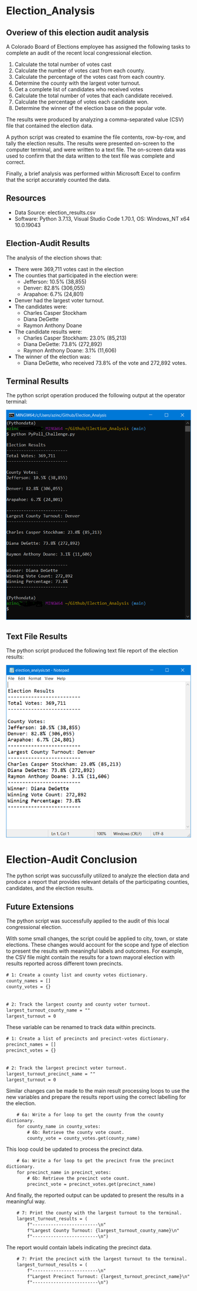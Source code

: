 # Election_Analysis

## Overiew of this election audit analysis
A Colorado Board of Elections employee has assigned the following tasks to complete an audit of the recent local congressional election.

1. Calculate the total number of votes cast
2. Calculate the number of votes cast from each county.
3. Calculate the percentage of the votes cast from each country.
4. Determine the county with the largest voter turnout.
5. Get a complete list of candidates who received votes
6. Calculate the total number of votes that each candidate received.
7. Calculate the percentage of votes each candidate won.
8. Determine the winner of the election base on the popular vote.

The results were produced by analyzing a comma-separated value (CSV) file that contained the election data.

A python script was created to examine the file contents, row-by-row, and tally the election results.  The results were presented on-screen to the computer terminal, and were written to a text file.  The on-screen data was used to confirm that the data written to the text file was complete and correct.

Finally, a brief analysis was performed within Microsoft Excel to confirm that the script accurately counted the data.

## Resources
- Data Source: election_results.csv
- Software: Python 3.7.13, Visual Studio Code 1.70.1, OS: Windows_NT x64 10.0.19043

## Election-Audit Results
The analysis of the election shows that:

* There were 369,711 votes cast in the election
* The counties that participated in the election were:
	* Jefferson: 10.5% (38,855)
	* Denver: 82.8% (306,055)
	* Arapahoe: 6.7% (24,801)
* Denver had the largest voter turnout.
* The candidates were:
	* Charles Casper Stockham
	* Diana DeGette
	* Raymon Anthony Doane
* The candidate results were:
	* Charles Casper Stockham: 23.0% (85,213)
	* Diana DeGette: 73.8% (272,892)
	* Raymon Anthony Doane: 3.1% (11,606)
* The winner of the election was:
	* Diana DeGette, who received 73.8% of the vote and 272,892 votes.
	
## Terminal Results
The python script operation produced the following output at the operator terminal:

![Script output at Terminal](Resources/Git-BASH.png)

## Text File Results
The python script produced the following text file report of the election results:

![Text file output](Resources/text_file.png)

# Election-Audit Conclusion
The python script was succussfully utilized to analyze the election data and produce a report that provides relevant details of the participating counties, candidates, and the election results.

## Future Extensions
The python script was successfully applied to the audit of this local congressional election.

With some small changes, the script could be applied to city, town, or state elections. These changes would account for the scope and type of election to present the results with meaningful labels and outcomes.  For example, the CSV file might contain the results for a town mayoral election with results reported across different town precincts.

```
# 1: Create a county list and county votes dictionary.
county_names = []
county_votes = {}


# 2: Track the largest county and county voter turnout.
largest_turnout_county_name = ""
largest_turnout = 0
```
These variable can be renamed to track data within precincts.

```
# 1: Create a list of precincts and precinct-votes dictionary.
precinct_names = []
precinct_votes = {}


# 2: Track the largest precinct voter turnout.
largest_turnout_precinct_name = ""
largest_turnout = 0
```

Similar changes can be made to the main result processing loops to use the new variables and prepare the results report using the correct labelling for the election.

```
    # 6a: Write a for loop to get the county from the county dictionary.
    for county_name in county_votes:
        # 6b: Retrieve the county vote count.
        county_vote = county_votes.get(county_name)
```
This loop could be updated to process the precinct data.

```
    # 6a: Write a for loop to get the precinct from the precinct dictionary.
    for precinct_name in precinct_votes:
        # 6b: Retrieve the precinct vote count.
        precinct_vote = precinct_votes.get(precinct_name)
```
And finally, the reported output can be updated to present the results in a meaningful way.

```
    # 7: Print the county with the largest turnout to the terminal.
    largest_turnout_results = (
        f"-------------------------\n"
        f"Largest County Turnout: {largest_turnout_county_name}\n"
        f"-------------------------\n")
```

The report would contain labels indicating the precinct data.

```
    # 7: Print the precinct with the largest turnout to the terminal.
    largest_turnout_results = (
        f"-------------------------\n"
        f"Largest Precinct Turnout: {largest_turnout_precinct_name}\n"
        f"-------------------------\n")
```


